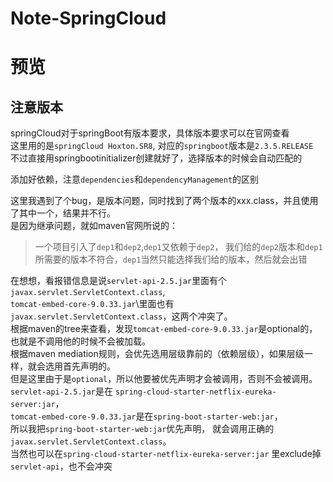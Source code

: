 # Note-SpringCloud
# 预览
## 注意版本
springCloud对于springBoot有版本要求，具体版本要求可以在官网查看\
这里用的是`springCloud Hoxton.SR8`, 对应的`springboot`版本是`2.3.5.RELEASE`\
不过直接用springbootinitializer创建就好了，选择版本的时候会自动匹配的

添加好依赖，注意`dependencies`和`dependencyManagement`的区别

这里我遇到了个bug，是版本问题，同时找到了两个版本的xxx.class，并且使用了其中一个，结果并不行。\
是因为继承问题，就如maven官网所说的：
> 一个项目引入了`dep1`和`dep2`,`dep1`又依赖于`dep2`，
>我们给的`dep2`版本和`dep1`所需要的版本不符合，`dep1`当然只能选择我们给的版本，然后就会出错

在想想，看报错信息是说`servlet-api-2.5.jar`里面有个
`javax.servlet.ServletContext.class`,\
`tomcat-embed-core-9.0.33.jar`\里面也有`javax.servlet.ServletContext.class`，这两个冲突了。\
根据maven的tree来查看，发现`tomcat-embed-core-9.0.33.jar`是optional的，
也就是不调用他的时候不会被加载。\
根据maven mediation规则，会优先选用层级靠前的（依赖层级），如果层级一样，就会选用首先声明的。\
但是这里由于是`optional`，所以他要被优先声明才会被调用，否则不会被调用。\
`servlet-api-2.5.jar`是在
`spring-cloud-starter-netflix-eureka-server:jar`，\
`tomcat-embed-core-9.0.33.jar`是在`spring-boot-starter-web:jar`，\
所以我把`spring-boot-starter-web:jar`优先声明，
就会调用正确的`javax.servlet.ServletContext.class`。\
当然也可以在`spring-cloud-starter-netflix-eureka-server:jar`
里exclude掉`servlet-api`，也不会冲突
